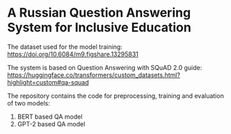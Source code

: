 # A Russian Question Answering System for Inclusive Education

The dataset used for the model training: https://doi.org/10.6084/m9.figshare.13295831

The system is based on Question Answering with SQuAD 2.0 guide: https://huggingface.co/transformers/custom_datasets.html?highlight=custom#qa-squad 

The repository contains the code for preprocessing, training and evaluation of two models: 
1. BERT based QA model
2. GPT-2 based QA model
